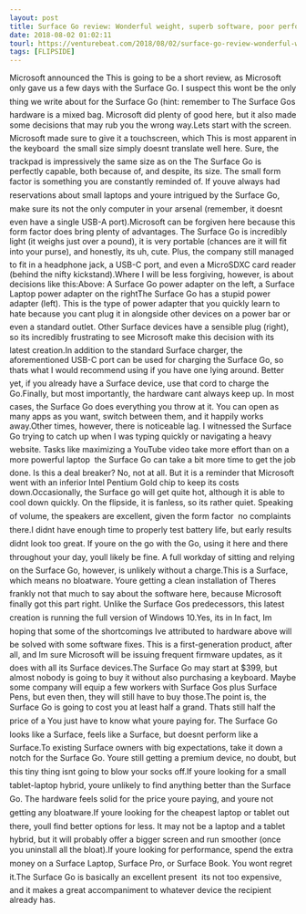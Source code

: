 ```yaml
---
layout: post
title: Surface Go review: Wonderful weight, superb software, poor performance
date: 2018-08-02 01:02:11
tourl: https://venturebeat.com/2018/08/02/surface-go-review-wonderful-weight-superb-software-poor-performance/
tags: [FLIPSIDE]
---
```

Microsoft announced the This is going to be a short review, as Microsoft only gave us a few days with the Surface Go. I suspect this wont be the only thing we write about for the Surface Go (hint: remember to The Surface Gos hardware is a mixed bag. Microsoft did plenty of good here, but it also made some decisions that may rub you the wrong way.Lets start with the screen. Microsoft made sure to give it a touchscreen, which This is most apparent in the keyboard  the small size simply doesnt translate well here. Sure, the trackpad is impressively the same size as on the The Surface Go is perfectly capable, both because of, and despite, its size. The small form factor is something you are constantly reminded of. If youve always had reservations about small laptops and youre intrigued by the Surface Go, make sure its not the only computer in your arsenal (remember, it doesnt even have a single USB-A port).Microsoft can be forgiven here because this form factor does bring plenty of advantages. The Surface Go is incredibly light (it weighs just over a pound), it is very portable (chances are it will fit into your purse), and honestly, its uh, cute. Plus, the company still managed to fit in a headphone jack, a USB-C port, and even a MicroSDXC card reader (behind the nifty kickstand).Where I will be less forgiving, however, is about decisions like this:Above: A Surface Go power adapter on the left, a Surface Laptop power adapter on the rightThe Surface Go has a stupid power adapter (left). This is the type of power adapter that you quickly learn to hate because you cant plug it in alongside other devices on a power bar or even a standard outlet. Other Surface devices have a sensible plug (right), so its incredibly frustrating to see Microsoft make this decision with its latest creation.In addition to the standard Surface charger, the aforementioned USB-C port can be used for charging the Surface Go, so thats what I would recommend using if you have one lying around. Better yet, if you already have a Surface device, use that cord to charge the Go.Finally, but most importantly, the hardware cant always keep up. In most cases, the Surface Go does everything you throw at it. You can open as many apps as you want, switch between them, and it happily works away.Other times, however, there is noticeable lag. I witnessed the Surface Go trying to catch up when I was typing quickly or navigating a heavy website. Tasks like maximizing a YouTube video take more effort than on a more powerful laptop  the Surface Go can take a bit more time to get the job done. Is this a deal breaker? No, not at all. But it is a reminder that Microsoft went with an inferior Intel Pentium Gold chip to keep its costs down.Occasionally, the Surface go will get quite hot, although it is able to cool down quickly. On the flipside, it is fanless, so its rather quiet. Speaking of volume, the speakers are excellent, given the form factor  no complaints there.I didnt have enough time to properly test battery life, but early results didnt look too great. If youre on the go with the Go, using it here and there throughout your day, youll likely be fine. A full workday of sitting and relying on the Surface Go, however, is unlikely without a charge.This is a Surface, which means no bloatware. Youre getting a clean installation of Theres frankly not that much to say about the software here, because Microsoft finally got this part right. Unlike the Surface Gos predecessors, this latest creation is running the full version of Windows 10.Yes, its in In fact, Im hoping that some of the shortcomings Ive attributed to hardware above will be solved with some software fixes. This is a first-generation product, after all, and Im sure Microsoft will be issuing frequent firmware updates, as it does with all its Surface devices.The Surface Go may start at $399, but almost nobody is going to buy it without also purchasing a keyboard. Maybe some company will equip a few workers with Surface Gos plus Surface Pens, but even then, they will still have to buy those.The point is, the Surface Go is going to cost you at least half a grand. Thats still half the price of a You just have to know what youre paying for. The Surface Go looks like a Surface, feels like a Surface, but doesnt perform like a Surface.To existing Surface owners with big expectations, take it down a notch for the Surface Go. Youre still getting a premium device, no doubt, but this tiny thing isnt going to blow your socks off.If youre looking for a small tablet-laptop hybrid, youre unlikely to find anything better than the Surface Go. The hardware feels solid for the price youre paying, and youre not getting any bloatware.If youre looking for the cheapest laptop or tablet out there, youll find better options for less. It may not be a laptop and a tablet hybrid, but it will probably offer a bigger screen and run smoother (once you uninstall all the bloat).If youre looking for performance, spend the extra money on a Surface Laptop, Surface Pro, or Surface Book. You wont regret it.The Surface Go is basically an excellent present  its not too expensive, and it makes a great accompaniment to whatever device the recipient already has.